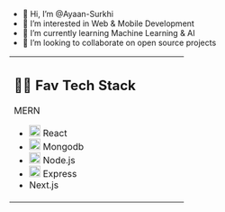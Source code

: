 - 👋 Hi, I’m @Ayaan-Surkhi
- 👀 I’m interested in Web & Mobile Development
- 🌱 I’m currently learning Machine Learning & AI
- 💞️ I’m looking to collaborate on open source projects

<table><tr><td valign="top" width="75%">

## 🧑‍💻 Fav Tech Stack

MERN
- <img src="https://cdn.jsdelivr.net/gh/devicons/devicon/icons/react/react-original.svg" width='20px' height='20px'/> React
- <img src="https://cdn.jsdelivr.net/gh/devicons/devicon/icons/mongodb/mongodb-original.svg" width='20px' height='20px'/> Mongodb 
- <img src="https://cdn.jsdelivr.net/gh/devicons/devicon/icons/nodejs/nodejs-original.svg" width='20px' height='20px'/> Node.js
- <img src="https://expressjs.com/images/express-facebook-share.png" width='20px' height='20px'> Express
- Next.js
</tr></tr></table> 
<!---
Ayaan-Surkhi/Ayaan-Surkhi is a ✨ special ✨ repository because its `README.md` (this file) appears on your GitHub profile.
You can click the Preview link to take a look at your changes.
--->
